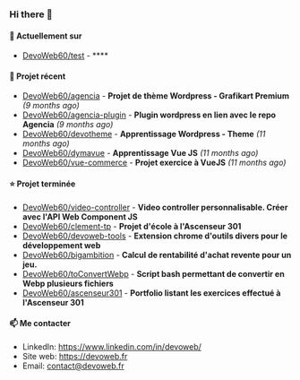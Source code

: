 ### Hi there 👋

#### 👷 Actuellement sur 

- [DevoWeb60/test](https://github.com/DevoWeb60/test) - ****

#### 🌱 Projet récent

- [DevoWeb60/agencia](https://github.com/DevoWeb60/agencia) - **Projet de thème Wordpress - Grafikart Premium** *(9 months ago)*
- [DevoWeb60/agencia-plugin](https://github.com/DevoWeb60/agencia-plugin) - **Plugin wordpress en lien avec le repo Agencia** *(9 months ago)*
- [DevoWeb60/devotheme](https://github.com/DevoWeb60/devotheme) - **Apprentissage Wordpress - Theme** *(11 months ago)*
- [DevoWeb60/dymavue](https://github.com/DevoWeb60/dymavue) - **Apprentissage Vue JS** *(11 months ago)*
- [DevoWeb60/vue-commerce](https://github.com/DevoWeb60/vue-commerce) - **Projet exercice à VueJS** *(11 months ago)*

#### ⭐ Projet terminée

- [DevoWeb60/video-controller](https://github.com/DevoWeb60/video-controller) - **Video controller personnalisable. Créer avec l&#39;API Web Component JS**
- [DevoWeb60/clement-tp](https://github.com/DevoWeb60/clement-tp) - **Projet d&#39;école à l&#39;Ascenseur 301**
- [DevoWeb60/devoweb-tools](https://github.com/DevoWeb60/devoweb-tools) - **Extension chrome d&#39;outils divers pour le développement web**
- [DevoWeb60/bigambition](https://github.com/DevoWeb60/bigambition) - **Calcul de rentabilité d&#39;achat revente pour un jeu.**
- [DevoWeb60/toConvertWebp](https://github.com/DevoWeb60/toConvertWebp) - **Script bash permettant de convertir en Webp plusieurs fichiers**
- [DevoWeb60/ascenseur301](https://github.com/DevoWeb60/ascenseur301) - **Portfolio listant les exercices effectué à l&#39;Ascenseur 301**

#### 📫 Me contacter

- LinkedIn: https://www.linkedin.com/in/devoweb/
- Site web: https://devoweb.fr
- Email: contact@devoweb.fr
